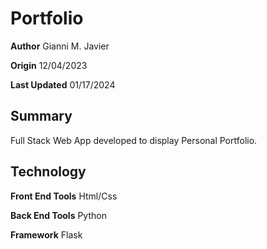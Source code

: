 # Portfolio

**Author**
Gianni M. Javier

**Origin**
12/04/2023

**Last Updated**
01/17/2024

## Summary

Full Stack Web App developed to display Personal Portfolio.

## Technology
**Front End Tools**
Html/Css

**Back End Tools**
Python

**Framework**
Flask
